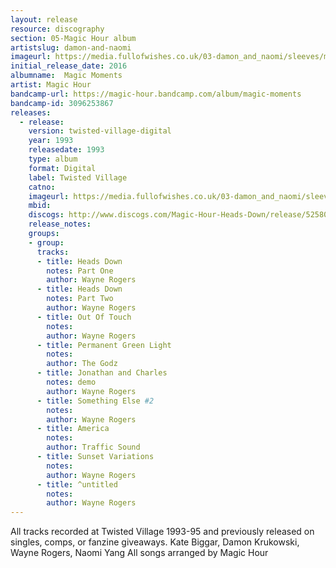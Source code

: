 ```yaml
---
layout: release
resource: discography
section: 05-Magic Hour album
artistslug: damon-and-naomi
imageurl: https://media.fullofwishes.co.uk/03-damon_and_naomi/sleeves/magic-hour-magic-moments.jpg
initial_release_date: 2016
albumname:  Magic Moments
artist: Magic Hour
bandcamp-url: https://magic-hour.bandcamp.com/album/magic-moments
bandcamp-id: 3096253867
releases:
  - release:
    version: twisted-village-digital
    year: 1993
    releasedate: 1993
    type: album
    format: Digital
    label: Twisted Village
    catno:
    imageurl: https://media.fullofwishes.co.uk/03-damon_and_naomi/sleeves/magic-hour-magic-moments.jpg
    mbid:
    discogs: http://www.discogs.com/Magic-Hour-Heads-Down/release/525802
    release_notes:
    groups:
    - group:
      tracks:
      - title: Heads Down
        notes: Part One
        author: Wayne Rogers
      - title: Heads Down
        notes: Part Two
        author: Wayne Rogers
      - title: Out Of Touch
        notes:
        author: Wayne Rogers
      - title: Permanent Green Light
        notes:
        author: The Godz
      - title: Jonathan and Charles
        notes: demo
        author: Wayne Rogers
      - title: Something Else #2
        notes:
        author: Wayne Rogers
      - title: America
        notes:
        author: Traffic Sound
      - title: Sunset Variations
        notes:
        author: Wayne Rogers
      - title: ^untitled
        notes:
        author: Wayne Rogers
---
```

All tracks recorded at Twisted Village 1993-95 and previously released on singles, comps, or fanzine giveaways.
Kate Biggar, Damon Krukowski, Wayne Rogers, Naomi Yang
All songs arranged by Magic Hour
